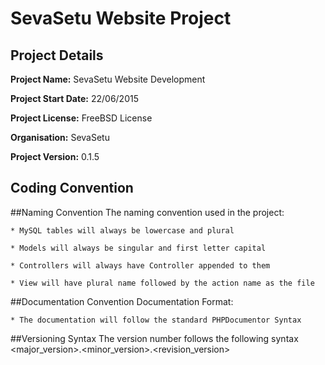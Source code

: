SevaSetu Website Project
========================

Project Details
---------------
**Project Name:** SevaSetu Website Development

**Project Start Date:** 22/06/2015

**Project License:** FreeBSD License

**Organisation:** SevaSetu

**Project Version:** 0.1.5


Coding Convention
-----------------
##Naming Convention
The naming convention used in the project:

    * MySQL tables will always be lowercase and plural

    * Models will always be singular and first letter capital

    * Controllers will always have Controller appended to them

    * View will have plural name followed by the action name as the file


##Documentation Convention
Documentation Format:

    * The documentation will follow the standard PHPDocumentor Syntax


##Versioning Syntax
    The version number follows the following syntax <major_version>.<minor_version>.<revision_version>